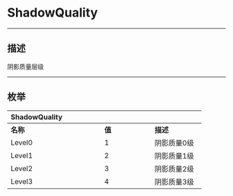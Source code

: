 # ShadowQuality

------------------------------------------------------------------------------------------
## 描述

阴影质量层级

------------------------------------------------------------------------------------------
## 枚举

|<div style="width:200px">ShadowQuality</div>|<div style="width:100px"></div>|<div style="width:100px"></div>|
|:---|:---|:---|
|**名称**|**值**|**描述**|
|Level0|1|阴影质量0级|
|Level1|2|阴影质量1级|
|Level2|3|阴影质量2级|
|Level3|4|阴影质量3级|
